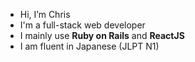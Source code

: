 - Hi, I’m Chris 
- I'm a full-stack web developer
- I mainly use **Ruby on Rails** and **ReactJS**
- I am fluent in Japanese (JLPT N1)
